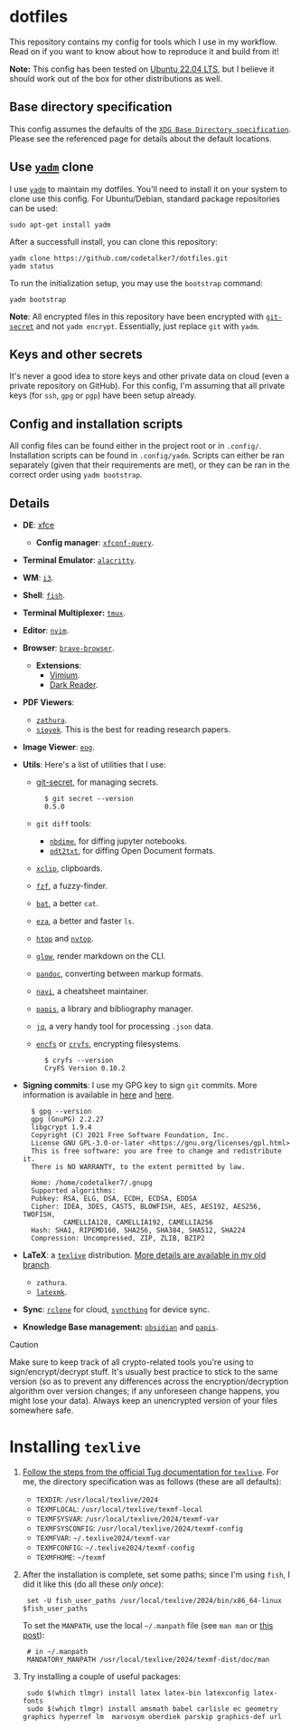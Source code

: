 # dotfiles 

This repository contains my config for tools which I use in my workflow. Read on if you want to know about how to reproduce it and build from it!

**Note:** This config has been tested on [Ubuntu 22.04 LTS](https://releases.ubuntu.com/jammy/), but I believe it should work out of the box for other distributions as well.

## Base directory specification

This config assumes the defaults of the [`XDG Base Directory specification`](https://specifications.freedesktop.org/basedir-spec/basedir-spec-latest.html). Please see the referenced page for details about the default locations.

## Use [`yadm`](https://yadm.io/docs/overview#) clone

I use [`yadm`](https://yadm.io/docs/install#) to maintain my dotfiles. You'll need to install it on your system to clone use this config. For Ubuntu/Debian, standard package repositories can be used:

    sudo apt-get install yadm

After a successfull install, you can clone this repository:

    yadm clone https://github.com/codetalker7/dotfiles.git
    yadm status

To run the initialization setup, you may use the `bootstrap` command:

    yadm bootstrap

**Note**: All encrypted files in this repository have been encrypted with [`git-secret`](https://sobolevn.me/git-secret/) and not `yadm encrypt`. Essentially, just replace `git` with `yadm`.

## Keys and other secrets

It's never a good idea to store keys and other private data on cloud (even a private repository on GitHub). For this config, I'm assuming that all private keys (for `ssh`, `gpg` or `pgp`) have been setup already.

## Config and installation scripts

All config files can be found either in the project root or in `.config/`. Installation scripts can be found in `.config/yadm`. Scripts can either be ran separately (given that their requirements are met), or they can be ran in the correct order using `yadm bootstrap`.

## Details

- **DE**: [xfce](https://wiki.archlinux.org/title/Xfce)
    - **Config manager**: [`xfconf-query`](https://docs.xfce.org/xfce/xfconf/xfconf-query).
- **Terminal Emulator**: [`alacritty`](https://github.com/alacritty/alacritty/blob/master/INSTALL.md).
- **WM**: [`i3`](https://i3wm.org/).
- **Shell**: [`fish`](https://fishshell.com/). 
- **Terminal Multiplexer:** [`tmux`](https://github.com/tmux/tmux/wiki/).
- **Editor**: [`nvim`](https://neovim.io/).
- **Browser**: [`brave-browser`](https://brave.com/download/).
    - **Extensions**:
        - [Vimium](https://vimium.github.io/).
        - [Dark Reader](https://darkreader.org/).
- **PDF Viewers**:
    - [`zathura`](https://pwmt.org/projects/zathura/installation/).
    - [`sioyek`](https://github.com/ahrm/sioyek/releases). This is the best for reading research papers.
- **Image Viewer**: [`eog`](https://help.gnome.org/users/eog/stable/).
- **Utils**: Here's a list of utilities that I use:
    - [git-secret](https://sobolevn.me/git-secret/), for managing secrets.
        
            $ git secret --version
            0.5.0
    
    - `git diff` tools:
        - [`nbdime`](https://nbdime.readthedocs.io/en/latest/), for diffing jupyter notebooks.
        - [`odt2txt`](https://github.com/dstosberg/odt2txt), for diffing Open Document formats.
    - [`xclip`](https://linux.die.net/man/1/xclip), clipboards.
    - [`fzf`](https://github.com/junegunn/fzf), a fuzzy-finder.
    - [`bat`](https://github.com/sharkdp/bat), a better `cat`.
    - [`eza`](https://github.com/eza-community/eza/tree/main), a better and faster `ls`.
    - [`htop`](https://htop.dev/) and [`nvtop`](https://github.com/Syllo/nvtop).
    - [`glow`](https://github.com/charmbracelet/glow), render markdown on the CLI.
    - [`pandoc`](https://pandoc.org/installing.html#linux), converting between markup formats. 
    - [`navi`](https://github.com/denisidoro/navi/blob/master/docs/installation.md), a cheatsheet maintainer.
    - [`papis`](https://github.com/papis/papis), a library and bibliography manager.
    - [`jq`](https://jqlang.github.io/jq/download/), a very handy tool for processing `.json` data.
    - [`encfs`](https://wiki.archlinux.org/title/EncFS) or [`cryfs`](https://www.cryfs.org/), encrypting filesystems.
            
            $ cryfs --version
            CryFS Version 0.10.2

- **Signing commits**: I use my GPG key to sign `git` commits. More information is available in [here](https://docs.github.com/en/authentication/managing-commit-signature-verification/telling-git-about-your-signing-key) and [here](https://docs.github.com/en/authentication/managing-commit-signature-verification/signing-commits).
    
        $ gpg --version
        gpg (GnuPG) 2.2.27
        libgcrypt 1.9.4
        Copyright (C) 2021 Free Software Foundation, Inc.
        License GNU GPL-3.0-or-later <https://gnu.org/licenses/gpl.html>
        This is free software: you are free to change and redistribute it.
        There is NO WARRANTY, to the extent permitted by law.

        Home: /home/codetalker7/.gnupg
        Supported algorithms:
        Pubkey: RSA, ELG, DSA, ECDH, ECDSA, EDDSA
        Cipher: IDEA, 3DES, CAST5, BLOWFISH, AES, AES192, AES256, TWOFISH,
                CAMELLIA128, CAMELLIA192, CAMELLIA256
        Hash: SHA1, RIPEMD160, SHA256, SHA384, SHA512, SHA224
        Compression: Uncompressed, ZIP, ZLIB, BZIP2
        
- **LaTeX**: a [`texlive`](https://tug.org/texlive/acquire-netinstall.html) distribution. [More details are available in my old branch](https://github.com/codetalker7/dotfiles/tree/old-dotfiles?tab=readme-ov-file#latex-installation-and-setup).
    - `zathura`.
    - [`latexmk`](https://mg.readthedocs.io/latexmk.html#).

- **Sync**: [`rclone`](https://rclone.org/) for cloud, [`syncthing`](https://syncthing.net/) for device sync.

- **Knowledge Base management:** [`obsidian`](https://obsidian.md/) and [`papis`](https://github.com/papis/papis).

> [!CAUTION]
> Make sure to keep track of all crypto-related tools you're using to sign/encrypt/decrypt stuff. It's usually best practice to stick to the same version (so as to prevent any differences across the encryption/decryption algorithm over version changes; if any unforeseen change happens, you might lose your data). Always keep an unencrypted version of your files somewhere safe. 

# Installing `texlive`

1. [Follow the steps from the official Tug documentation for `texlive`](https://www.tug.org/texlive/doc/texlive-en/texlive-en.html#installation). For me, the directory specification was as follows (these are all defaults):
    - `TEXDIR`: `/usr/local/texlive/2024`
    - `TEXMFLOCAL`: `/usr/local/texlive/texmf-local`
    - `TEXMFSYSVAR`: `/usr/local/texlive/2024/texmf-var`
    - `TEXMFSYSCONFIG`: `/usr/local/texlive/2024/texmf-config`
    - `TEXMFVAR`: `~/.texlive2024/texmf-var`
    - `TEXMFCONFIG`: `~/.texlive2024/texmf-config`
    - `TEXMFHOME`: `~/texmf`

2. After the installation is complete, set some paths; since I'm using `fish`, I did it like this (do all these *only once*):
        
        set -U fish_user_paths /usr/local/texlive/2024/bin/x86_64-linux $fish_user_paths          

    To set the `MANPATH`, use the local `~/.manpath` file (see `man man` or [this post](https://unix.stackexchange.com/questions/344603/how-to-append-to-manpath)):
        
        # in ~/.manpath
        MANDATORY_MANPATH /usr/local/texlive/2024/texmf-dist/doc/man

3. Try installing a couple of useful packages:

        sudo $(which tlmgr) install latex latex-bin latexconfig latex-fonts  
        sudo $(which tlmgr) install amsmath babel carlisle ec geometry graphics hyperref lm  marvosym oberdiek parskip graphics-def url

